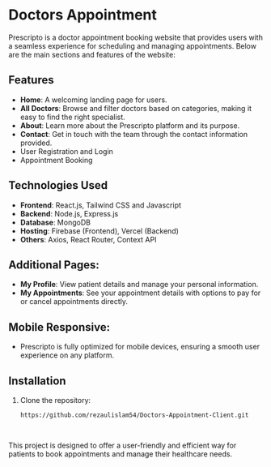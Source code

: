 
# Doctors Appointment

Prescripto is a doctor appointment booking website that provides users with a seamless experience for scheduling and managing appointments. Below are the main sections and features of the website:
## Features
- **Home**: A welcoming landing page for users.
- **All Doctors**: Browse and filter doctors based on categories, making it easy to find the right specialist.
- **About**: Learn more about the Prescripto platform and its purpose.
- **Contact**: Get in touch with the team through the contact information provided.
- User Registration and Login
- Appointment Booking

## Technologies Used
- **Frontend**: React.js, Tailwind CSS and Javascript
- **Backend**: Node.js, Express.js
- **Database**: MongoDB
- **Hosting**: Firebase (Frontend), Vercel (Backend)
- **Others**: Axios, React Router, Context API

## Additional Pages:
- **My Profile**: View patient details and manage your personal information.
- **My Appointments**: See your appointment details with options to pay for or cancel appointments directly.

## Mobile Responsive:
- Prescripto is fully optimized for mobile devices, ensuring a smooth user experience on any platform.

## Installation
1. Clone the repository: 
   ```bash
   https://github.com/rezaulislam54/Doctors-Appointment-Client.git

 
 This project is designed to offer a user-friendly and efficient way for patients to book appointments and manage their healthcare needs.
